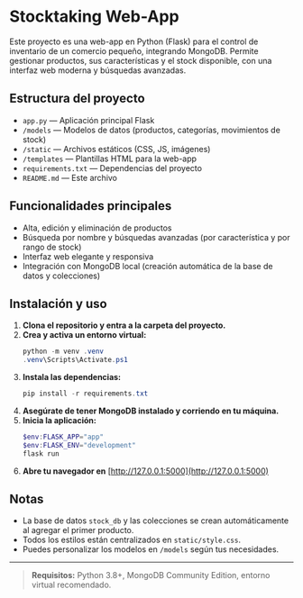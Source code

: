 # Stocktaking Web-App

Este proyecto es una web-app en Python (Flask) para el control de inventario de un comercio pequeño, integrando MongoDB. Permite gestionar productos, sus características y el stock disponible, con una interfaz web moderna y búsquedas avanzadas.

## Estructura del proyecto

- `app.py` — Aplicación principal Flask
- `/models` — Modelos de datos (productos, categorías, movimientos de stock)
- `/static` — Archivos estáticos (CSS, JS, imágenes)
- `/templates` — Plantillas HTML para la web-app
- `requirements.txt` — Dependencias del proyecto
- `README.md` — Este archivo

## Funcionalidades principales

- Alta, edición y eliminación de productos
- Búsqueda por nombre y búsquedas avanzadas (por característica y por rango de stock)
- Interfaz web elegante y responsiva
- Integración con MongoDB local (creación automática de la base de datos y colecciones)

## Instalación y uso

1. **Clona el repositorio y entra a la carpeta del proyecto.**
2. **Crea y activa un entorno virtual:**
   ```powershell
   python -m venv .venv
   .venv\Scripts\Activate.ps1
   ```
3. **Instala las dependencias:**
   ```powershell
   pip install -r requirements.txt
   ```
4. **Asegúrate de tener MongoDB instalado y corriendo en tu máquina.**
5. **Inicia la aplicación:**
   ```powershell
   $env:FLASK_APP="app"
   $env:FLASK_ENV="development"
   flask run
   ```
6. **Abre tu navegador en** [http://127.0.0.1:5000](http://127.0.0.1:5000)

## Notas
- La base de datos `stock_db` y las colecciones se crean automáticamente al agregar el primer producto.
- Todos los estilos están centralizados en `static/style.css`.
- Puedes personalizar los modelos en `/models` según tus necesidades.

---

> **Requisitos:** Python 3.8+, MongoDB Community Edition, entorno virtual recomendado.